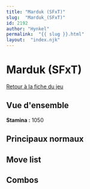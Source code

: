 ```yaml
---
title: "Marduk (SFxT)"
slug:  "Marduk_(SFxT)"
id: 2192
author: "Hynkel"
permalink:  "{{ slug }}.html"
layout:  "index.njk"
---
```


# Marduk (SFxT)

[Retour à la fiche du jeu](Street_Fighter_x_Tekken "wikilink")

## Vue d'ensemble

**Stamina :** 1050

## Principaux normaux

## Move list

## Combos
